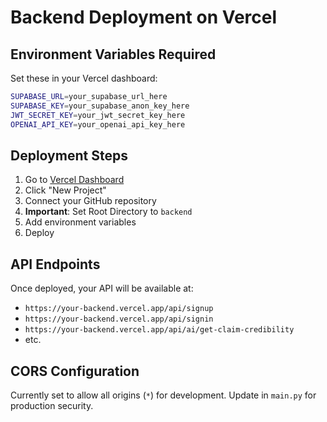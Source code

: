 # Backend Deployment on Vercel

## Environment Variables Required

Set these in your Vercel dashboard:

```bash
SUPABASE_URL=your_supabase_url_here
SUPABASE_KEY=your_supabase_anon_key_here
JWT_SECRET_KEY=your_jwt_secret_key_here
OPENAI_API_KEY=your_openai_api_key_here
```

## Deployment Steps

1. Go to [Vercel Dashboard](https://vercel.com/dashboard)
2. Click "New Project"
3. Connect your GitHub repository
4. **Important**: Set Root Directory to `backend`
5. Add environment variables
6. Deploy

## API Endpoints

Once deployed, your API will be available at:
- `https://your-backend.vercel.app/api/signup`
- `https://your-backend.vercel.app/api/signin`
- `https://your-backend.vercel.app/api/ai/get-claim-credibility`
- etc.

## CORS Configuration

Currently set to allow all origins (`*`) for development.
Update in `main.py` for production security. 
